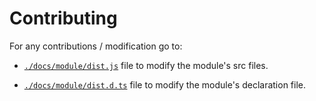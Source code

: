 # Contributing

For any contributions / modification go to:
- [`./docs/module/dist.js`](./docs/module/dist.js) file to modify the module's src files.

- [`./docs/module/dist.d.ts`](./docs/module/dist.d.ts) file to modify the module's declaration file.
